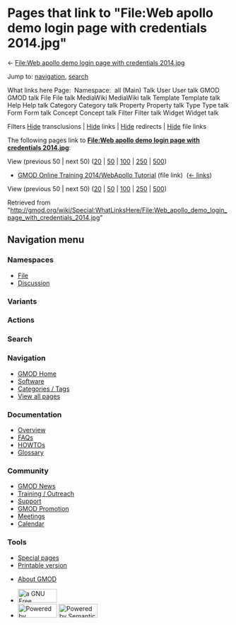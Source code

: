 <div id="mw-page-base" class="noprint">

</div>

<div id="mw-head-base" class="noprint">

</div>

<div id="content" class="mw-body" role="main">

<span id="top"></span>

<div id="mw-js-message" style="display:none;">

</div>



# <span dir="auto">Pages that link to "File:Web apollo demo login page with credentials 2014.jpg"</span>

<div id="bodyContent">

<div id="contentSub">

← [File:Web apollo demo login page with credentials
2014.jpg](/wiki/File:Web_apollo_demo_login_page_with_credentials_2014.jpg "File:Web apollo demo login page with credentials 2014.jpg")

</div>

<div id="jump-to-nav" class="mw-jump">

Jump to: [navigation](#mw-navigation), [search](#p-search)

</div>

<div id="mw-content-text">

What links here Page:  Namespace:  all (Main) Talk User User talk GMOD
GMOD talk File File talk MediaWiki MediaWiki talk Template Template talk
Help Help talk Category Category talk Property Property talk Type Type
talk Form Form talk Concept Concept talk Filter Filter talk Widget
Widget talk

Filters
[Hide](/mediawiki/index.php?title=Special:WhatLinksHere/File:Web_apollo_demo_login_page_with_credentials_2014.jpg&hidetrans=1 "Special:WhatLinksHere/File:Web apollo demo login page with credentials 2014.jpg")
transclusions \|
[Hide](/mediawiki/index.php?title=Special:WhatLinksHere/File:Web_apollo_demo_login_page_with_credentials_2014.jpg&hidelinks=1 "Special:WhatLinksHere/File:Web apollo demo login page with credentials 2014.jpg")
links \|
[Hide](/mediawiki/index.php?title=Special:WhatLinksHere/File:Web_apollo_demo_login_page_with_credentials_2014.jpg&hideredirs=1 "Special:WhatLinksHere/File:Web apollo demo login page with credentials 2014.jpg")
redirects \|
[Hide](/mediawiki/index.php?title=Special:WhatLinksHere/File:Web_apollo_demo_login_page_with_credentials_2014.jpg&hideimages=1 "Special:WhatLinksHere/File:Web apollo demo login page with credentials 2014.jpg")
file links

The following pages link to **[File:Web apollo demo login page with
credentials
2014.jpg](/wiki/File:Web_apollo_demo_login_page_with_credentials_2014.jpg "File:Web apollo demo login page with credentials 2014.jpg")**:

View (previous 50 \| next 50)
([20](/mediawiki/index.php?title=Special:WhatLinksHere/File:Web_apollo_demo_login_page_with_credentials_2014.jpg&limit=20 "Special:WhatLinksHere/File:Web apollo demo login page with credentials 2014.jpg")
\|
[50](/mediawiki/index.php?title=Special:WhatLinksHere/File:Web_apollo_demo_login_page_with_credentials_2014.jpg&limit=50 "Special:WhatLinksHere/File:Web apollo demo login page with credentials 2014.jpg")
\|
[100](/mediawiki/index.php?title=Special:WhatLinksHere/File:Web_apollo_demo_login_page_with_credentials_2014.jpg&limit=100 "Special:WhatLinksHere/File:Web apollo demo login page with credentials 2014.jpg")
\|
[250](/mediawiki/index.php?title=Special:WhatLinksHere/File:Web_apollo_demo_login_page_with_credentials_2014.jpg&limit=250 "Special:WhatLinksHere/File:Web apollo demo login page with credentials 2014.jpg")
\|
[500](/mediawiki/index.php?title=Special:WhatLinksHere/File:Web_apollo_demo_login_page_with_credentials_2014.jpg&limit=500 "Special:WhatLinksHere/File:Web apollo demo login page with credentials 2014.jpg"))

- [GMOD Online Training 2014/WebApollo
  Tutorial](/wiki/GMOD_Online_Training_2014/WebApollo_Tutorial "GMOD Online Training 2014/WebApollo Tutorial")
  (file link) ‎ <span class="mw-whatlinkshere-tools">([←
  links](/mediawiki/index.php?title=Special:WhatLinksHere&target=GMOD+Online+Training+2014%2FWebApollo+Tutorial "Special:WhatLinksHere"))</span>

View (previous 50 \| next 50)
([20](/mediawiki/index.php?title=Special:WhatLinksHere/File:Web_apollo_demo_login_page_with_credentials_2014.jpg&limit=20 "Special:WhatLinksHere/File:Web apollo demo login page with credentials 2014.jpg")
\|
[50](/mediawiki/index.php?title=Special:WhatLinksHere/File:Web_apollo_demo_login_page_with_credentials_2014.jpg&limit=50 "Special:WhatLinksHere/File:Web apollo demo login page with credentials 2014.jpg")
\|
[100](/mediawiki/index.php?title=Special:WhatLinksHere/File:Web_apollo_demo_login_page_with_credentials_2014.jpg&limit=100 "Special:WhatLinksHere/File:Web apollo demo login page with credentials 2014.jpg")
\|
[250](/mediawiki/index.php?title=Special:WhatLinksHere/File:Web_apollo_demo_login_page_with_credentials_2014.jpg&limit=250 "Special:WhatLinksHere/File:Web apollo demo login page with credentials 2014.jpg")
\|
[500](/mediawiki/index.php?title=Special:WhatLinksHere/File:Web_apollo_demo_login_page_with_credentials_2014.jpg&limit=500 "Special:WhatLinksHere/File:Web apollo demo login page with credentials 2014.jpg"))

</div>

<div class="printfooter">

Retrieved from
"<http://gmod.org/wiki/Special:WhatLinksHere/File:Web_apollo_demo_login_page_with_credentials_2014.jpg>"

</div>

<div id="catlinks" class="catlinks catlinks-allhidden">

</div>

<div class="visualClear">

</div>

</div>

</div>

<div id="mw-navigation">

## Navigation menu

<div id="mw-head">



<div id="left-navigation">

<div id="p-namespaces" class="vectorTabs" role="navigation"
aria-labelledby="p-namespaces-label">

### Namespaces

- <span id="ca-nstab-image"><a
  href="/wiki/File:Web_apollo_demo_login_page_with_credentials_2014.jpg"
  accesskey="c" title="View the file page [c]">File</a></span>
- <span id="ca-talk"><a
  href="/mediawiki/index.php?title=File_talk:Web_apollo_demo_login_page_with_credentials_2014.jpg&amp;action=edit&amp;redlink=1"
  accesskey="t"
  title="Discussion about the content page [t]">Discussion</a></span>

</div>

<div id="p-variants" class="vectorMenu emptyPortlet" role="navigation"
aria-labelledby="p-variants-label">

### 

### Variants[](#)

<div class="menu">

</div>

</div>

</div>

<div id="right-navigation">



<div id="p-cactions" class="vectorMenu emptyPortlet" role="navigation"
aria-labelledby="p-cactions-label">

### Actions[](#)

<div class="menu">

</div>

</div>

<div id="p-search" role="search">

### Search

<div id="simpleSearch">

</div>

</div>

</div>

</div>

<div id="mw-panel">

<div id="p-logo" role="banner">

<a href="/wiki/Main_Page"
style="background-image: url(http://gmod.org/images/GMOD-cogs.png);"
title="Visit the main page"></a>

</div>

<div id="p-Navigation" class="portal" role="navigation"
aria-labelledby="p-Navigation-label">

### Navigation

<div class="body">

- <span id="n-GMOD-Home">[GMOD Home](/wiki/Main_Page)</span>
- <span id="n-Software">[Software](/wiki/GMOD_Components)</span>
- <span id="n-Categories-.2F-Tags">[Categories /
  Tags](/wiki/Categories)</span>
- <span id="n-View-all-pages">[View all
  pages](/wiki/Special:AllPages)</span>

</div>

</div>

<div id="p-Documentation" class="portal" role="navigation"
aria-labelledby="p-Documentation-label">

### Documentation

<div class="body">

- <span id="n-Overview">[Overview](/wiki/Overview)</span>
- <span id="n-FAQs">[FAQs](/wiki/Category:FAQ)</span>
- <span id="n-HOWTOs">[HOWTOs](/wiki/Category:HOWTO)</span>
- <span id="n-Glossary">[Glossary](/wiki/Glossary)</span>

</div>

</div>

<div id="p-Community" class="portal" role="navigation"
aria-labelledby="p-Community-label">

### Community

<div class="body">

- <span id="n-GMOD-News">[GMOD News](/wiki/GMOD_News)</span>
- <span id="n-Training-.2F-Outreach">[Training /
  Outreach](/wiki/Training_and_Outreach)</span>
- <span id="n-Support">[Support](/wiki/Support)</span>
- <span id="n-GMOD-Promotion">[GMOD
  Promotion](/wiki/GMOD_Promotion)</span>
- <span id="n-Meetings">[Meetings](/wiki/Meetings)</span>
- <span id="n-Calendar">[Calendar](/wiki/Calendar)</span>

</div>

</div>

<div id="p-tb" class="portal" role="navigation"
aria-labelledby="p-tb-label">

### Tools

<div class="body">

- <span id="t-specialpages"><a href="/wiki/Special:SpecialPages" accesskey="q"
  title="A list of all special pages [q]">Special pages</a></span>
- <span id="t-print"><a
  href="/mediawiki/index.php?title=Special:WhatLinksHere/File:Web_apollo_demo_login_page_with_credentials_2014.jpg&amp;printable=yes"
  rel="alternate" accesskey="p"
  title="Printable version of this page [p]">Printable version</a></span>

</div>

</div>

</div>

</div>

<div id="footer" role="contentinfo">

- <span id="footer-places-about">[About
  GMOD](/wiki/GMOD:About "GMOD:About")</span>

<!-- -->

- <span id="footer-copyrightico">[<img src="http://www.gnu.org/graphics/gfdl-logo-small.png" width="88"
  height="31" alt="a GNU Free Documentation License" />](http://www.gnu.org/licenses/fdl-1.3.html)</span>
- <span id="footer-poweredbyico">[<img src="/mediawiki/skins/common/images/poweredby_mediawiki_88x31.png"
  width="88" height="31" alt="Powered by MediaWiki" />](//www.mediawiki.org/)
  [<img
  src="/mediawiki/extensions/SemanticMediaWiki/includes/../resources/images/smw_button.png"
  width="88" height="31" alt="Powered by Semantic MediaWiki" />](https://www.semantic-mediawiki.org/wiki/Semantic_MediaWiki)</span>

<div style="clear:both">

</div>

</div>
